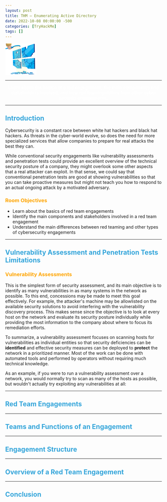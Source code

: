 ```yaml
---
layout: post
title: THM — Enumerating Active Directory
date: 2022-10-08 00:00:00 -500
categories: [TryHackMe]
tags: []
---
```


<img src="/assets/images/THM/Enumerating%20Active%20Directory/logo.png" width="20%">

***

<center><strong><font color="White">Learn about the basics of a red engagement, the main components and stakeholders involved, and how red teaming differs from other cyber security engagements.</font></strong></center>

***

## <strong><font color="#34A5DA">Introduction</font></strong>

Cybersecurity is a constant race between white hat hackers and black hat hackers. As threats in the cyber-world evolve, so does the need for more specialized services that allow companies to prepare for real attacks the best they can.

While conventional security engagements like vulnerability assessments and penetration tests could provide an excellent overview of the technical security posture of a company, they might overlook some other aspects that a real attacker can exploit. In that sense, we could say that conventional penetration tests are good at showing vulnerabilities so that you can take proactive measures but might not teach you how to respond to an actual ongoing attack by a motivated adversary.

### <font color="#FFA500">Room Objectives</font>

* Learn about the basics of red team engagements
* Identify the main components and stakeholders involved in a red team engagement
* Understand the main differences between red teaming and other types of cybersecurity engagements

***

## <strong><font color="#34A5DA">Vulnerability Assessment and Penetration Tests Limitations</font></strong>

### <font color="#FFA500">Vulnerability Assessments</font>

This is the simplest form of security assessment, and its main objective is to identify as many vulnerabilities in as many systems in the network as possible. To this end, concessions may be made to meet this goal effectively. For example, the attacker's machine may be allowlisted on the available security solutions to avoid interfering with the vulnerability discovery process. This makes sense since the objective is to look at every host on the network and evaluate its security posture individually while providing the most information to the company about where to focus its remediation efforts.

To summarize, a vulnerability assessment focuses on scanning hosts for vulnerabilities as individual entities so that security deficiencies can be **identified** and effective security measures can be deployed to **protect** the network in a prioritized manner. Most of the work can be done with automated tools and performed by operators without requiring much technical knowledge.

As an example, if you were to run a vulnerability assessment over a network, you would normally try to scan as many of the hosts as possible, but wouldn't actually try exploiting any vulnerabilities at all:




***

## <strong><font color="#34A5DA">Red Team Engagements</font></strong>

***

## <strong><font color="#34A5DA">Teams and Functions of an Engagement</font></strong>

***

## <strong><font color="#34A5DA">Engagement Structure</font></strong>

***

## <strong><font color="#34A5DA">Overview of a Red Team Engagement</font></strong>

***

## <strong><font color="#34A5DA">Conclusion</font></strong>